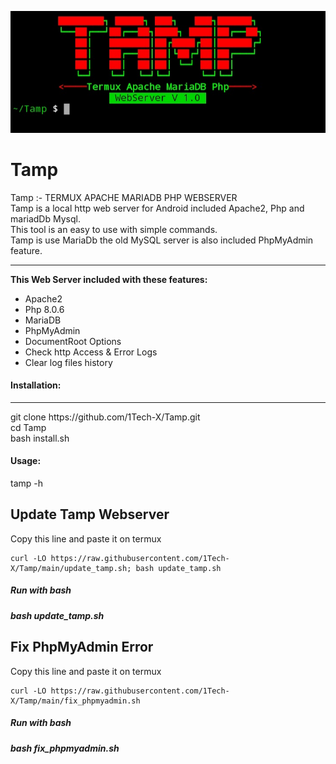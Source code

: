 <img src='20211112_055103.jpg' alt='Tamp WebServer'><br>
# Tamp
Tamp :- TERMUX APACHE MARIADB PHP WEBSERVER <br>
Tamp is a local http web server for Android included Apache2, Php and mariadDb Mysql.<br>
This tool is an easy to use with simple commands.<br>
Tamp is use MariaDb the old MySQL server is also included PhpMyAdmin feature.<br><hr>

<b> This Web Server included with these features:</b>
<ul>
  <li>Apache2</li>
  <li>Php 8.0.6</li>
  <li>MariaDB</li>
  <li>PhpMyAdmin</li>
  <li>DocumentRoot Options</li>
  <li>Check http Access & Error Logs</li>
  <li>Clear log files history</li>
 </ul>
 
 <h4>Installation:</h4><hr>
 git clone https://github.com/1Tech-X/Tamp.git<br>
 cd Tamp <br>
 bash install.sh<br>
 
 <h4>Usage:</h4>
 tamp -h 
 
 ## Update Tamp Webserver
Copy this line and paste it on termux
```
curl -LO https://raw.githubusercontent.com/1Tech-X/Tamp/main/update_tamp.sh; bash update_tamp.sh
```
<h5>Run with bash</h5>
<h5>bash update_tamp.sh</h5>

 ## Fix PhpMyAdmin Error
Copy this line and paste it on termux
```
curl -LO https://raw.githubusercontent.com/1Tech-X/Tamp/main/fix_phpmyadmin.sh
```
<h5>Run with bash</h5>
<h5>bash fix_phpmyadmin.sh</h5>
